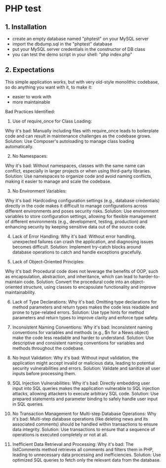 # PHP test

## 1. Installation

  - create an empty database named "phptest" on your MySQL server
  - import the dbdump.sql in the "phptest" database
  - put your MySQL server credentials in the constructor of DB class
  - you can test the demo script in your shell: "php index.php"

## 2. Expectations

This simple application works, but with very old-style monolithic codebase, so do anything you want with it, to make it:

  - easier to work with
  - more maintainable


Bad Practices Identified:
1. Use of require_once for Class Loading:

Why it's bad: Manually including files with require_once leads to boilerplate code and can result in maintenance challenges as the codebase grows.
Solution: Use Composer's autoloading to manage class loading automatically.

2. No Namespaces:

Why it's bad: Without namespaces, classes with the same name can conflict, especially in larger projects or when using third-party libraries.
Solution: Use namespaces to organize code and avoid naming conflicts, making it easier to manage and scale the codebase.

3. No Environment Variables:

Why it's bad: Hardcoding configuration settings (e.g., database credentials) directly in the code makes it difficult to manage configurations across different environments and poses security risks.
Solution: Use environment variables to store configuration settings, allowing for flexible management of different environments (e.g., development, testing, production) and enhancing security by keeping sensitive data out of the source code.

4. Lack of Error Handling:
Why it's bad: Without error handling, unexpected failures can crash the application, and diagnosing issues becomes difficult.
Solution: Implement try-catch blocks around database operations to catch and handle exceptions gracefully.

5. Lack of Object-Oriented Principles:

Why it's bad: Procedural code does not leverage the benefits of OOP, such as encapsulation, abstraction, and inheritance, which can lead to harder-to-maintain code.
Solution: Convert the procedural code into an object-oriented structure, using classes to encapsulate functionality and improve maintainability.

6. Lack of Type Declarations:
Why it's bad: Omitting type declarations for method parameters and return types makes the code less readable and prone to type-related errors.
Solution: Use type hints for method parameters and return types to improve clarity and enforce type safety.

7. Inconsistent Naming Conventions:
Why it's bad: Inconsistent naming conventions for variables and methods (e.g., $n for a News object) make the code less readable and harder to understand.
Solution: Use descriptive and consistent naming conventions for variables and methods throughout the codebase.

8. No Input Validation:
Why it's bad: Without input validation, the application might accept invalid or malicious data, leading to potential security vulnerabilities and errors.
Solution: Validate and sanitize all user inputs before processing them.

9. SQL Injection Vulnerabilities:
Why it's bad: Directly embedding user input into SQL queries makes the application vulnerable to SQL injection attacks, allowing attackers to execute arbitrary SQL code.
Solution: Use prepared statements and parameter binding to safely handle user input in SQL queries.

10. No Transaction Management for Multi-step Database Operations:
Why it's bad: Multi-step database operations (like deleting news and its associated comments) should be handled within transactions to ensure data integrity.
Solution: Use transactions to ensure that a sequence of operations is executed completely or not at all.

11. Inefficient Data Retrieval and Processing:
Why it's bad: The listComments method retrieves all comments and filters them in PHP, leading to unnecessary data processing and inefficiencies.
Solution: Use optimized SQL queries to fetch only the relevant data from the database.